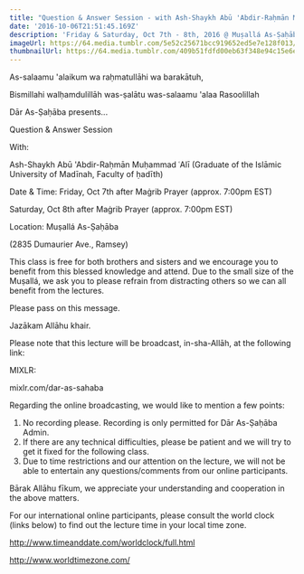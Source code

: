 ```yaml
---
title: "Question & Answer Session - with Ash-Shaykh Abū 'Abdir-Raḥmān Muḥammad ʿAlī"
date: '2016-10-06T21:51:45.169Z'
description: 'Friday & Saturday, Oct 7th - 8th, 2016 @ Muṣallá As-Ṣaḥāba'
imageUrl: https://64.media.tumblr.com/5e52c25671bcc919652ed5e7e128f013/tumblr_nfp2n7feWX1s9eyico1_1280.jpg
thumbnailUrl: https://64.media.tumblr.com/409b51fdfd00eb63f348e94c15e6ee66/tumblr_oo5h7vrK0Z1sgrduho1_1280.jpg
---
```


As-salaamu 'alaikum wa raḥmatullāhi wa barakātuh,

Bismillahi walḥamdulillāh was-ṣalātu was-salaamu 'alaa Rasoolillah

Dār As-Ṣaḥāba presents...

Question & Answer Session

With:

Ash-Shaykh Abū 'Abdir-Raḥmān Muḥammad ʿAlī
(Graduate of the Islāmic University of Madīnah, Faculty of ḥadīth)

Date & Time:
Friday, Oct 7th after Maġrib Prayer (approx. 7:00pm EST)

Saturday, Oct 8th after Maġrib Prayer (approx. 7:00pm EST)

Location:
Muṣallá As-Ṣaḥāba

(2835 Dumaurier Ave., Ramsey)

This class is free for both brothers and sisters and we encourage you to benefit from this blessed knowledge and attend. Due to the small size of the Muṣallá, we ask you to please refrain from distracting others so we can all benefit from the lectures.

Please pass on this message.

Jazākam Allāhu khair.

Please note that this lecture will be broadcast, in-sha-Allāh, at the following link:

MIXLR:

mixlr.com/dar-as-sahaba

Regarding the online broadcasting, we would like to mention a few points:

1. No recording please. Recording is only permitted for Dār As-Ṣaḥāba Admin.
2. If there are any technical difficulties, please be patient and we will try to get it fixed for the following class.
3. Due to time restrictions and our attention on the lecture, we will not be able to entertain any questions/comments from our online participants.

Bārak Allāhu fīkum, we appreciate your understanding and cooperation in the above matters.

For our international online participants, please consult the world clock (links below) to find out the lecture time in your local time zone.

http://www.timeanddate.com/worldclock/full.html

http://www.worldtimezone.com/
